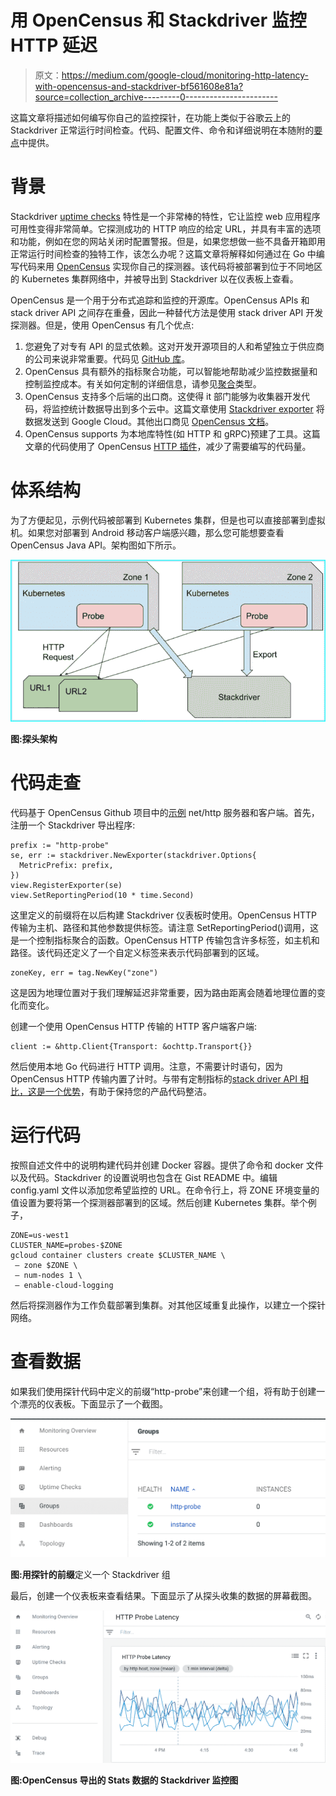 # 用 OpenCensus 和 Stackdriver 监控 HTTP 延迟

> 原文：<https://medium.com/google-cloud/monitoring-http-latency-with-opencensus-and-stackdriver-bf561608e81a?source=collection_archive---------0----------------------->

这篇文章将描述如何编写你自己的监控探针，在功能上类似于谷歌云上的 Stackdriver 正常运行时间检查。代码、配置文件、命令和详细说明在本随附的[要点](https://gist.github.com/alexamies/b183e36b1f7019ba4d98e80e5b16cc80)中提供。

# 背景

Stackdriver [uptime checks](https://cloud.google.com/monitoring/uptime-checks/) 特性是一个非常棒的特性，它让监控 web 应用程序可用性变得非常简单。它探测成功的 HTTP 响应的给定 URL，并具有丰富的选项和功能，例如在您的网站关闭时配置警报。但是，如果您想做一些不具备开箱即用正常运行时间检查的独特工作，该怎么办呢？这篇文章将解释如何通过在 Go 中编写代码来用 [OpenCensus](https://opencensus.io/) 实现你自己的探测器。该代码将被部署到位于不同地区的 Kubernetes 集群网络中，并被导出到 Stackdriver 以在仪表板上查看。

OpenCensus 是一个用于分布式追踪和监控的开源库。OpenCensus APIs 和 stack driver API 之间存在重叠，因此一种替代方法是使用 stack driver API 开发探测器。但是，使用 OpenCensus 有几个优点:

1.  您避免了对专有 API 的显式依赖。这对开发开源项目的人和希望独立于供应商的公司来说非常重要。代码见 [GitHub 库](https://github.com/census-instrumentation)。
2.  OpenCensus 具有额外的指标聚合功能，可以智能地帮助减少监控数据量和控制监控成本。有关如何定制的详细信息，请参见[聚合](https://godoc.org/go.opencensus.io/stats/view#Aggregation)类型。
3.  OpenCensus 支持多个后端的出口商。这使得 it 部门能够为收集器开发代码，将监控统计数据导出到多个云中。这篇文章使用 [Stackdriver exporter](https://godoc.org/go.opencensus.io/exporter/stackdriver) 将数据发送到 Google Cloud。其他出口商见 [OpenCensus 文档](https://godoc.org/go.opencensus.io)。
4.  OpenCensus supports 为本地库特性(如 HTTP 和 gRPC)预建了工具。这篇文章的代码使用了 OpenCensus [HTTP 插件](https://godoc.org/go.opencensus.io/plugin/ochttp)，减少了需要编写的代码量。

# 体系结构

为了方便起见，示例代码被部署到 Kubernetes 集群，但是也可以直接部署到虚拟机。如果您对部署到 Android 移动客户端感兴趣，那么您可能想要查看 OpenCensus Java API。架构图如下所示。

![](img/8c6fa74dc86318a7d07bc598fe5f01bf.png)

**图:探头架构**

# 代码走查

代码基于 OpenCensus Github 项目中的[示例](https://github.com/census-instrumentation/opencensus-go/tree/master/examples/http) net/http 服务器和客户端。首先，注册一个 Stackdriver 导出程序:

```
prefix := "http-probe"
se, err := stackdriver.NewExporter(stackdriver.Options{
  MetricPrefix: prefix,
})
view.RegisterExporter(se)
view.SetReportingPeriod(10 * time.Second)
```

这里定义的前缀将在以后构建 Stackdriver 仪表板时使用。OpenCensus HTTP 传输为主机、路径和其他参数提供标签。请注意 SetReportingPeriod()调用，这是一个控制指标聚合的函数。OpenCensus HTTP 传输包含许多标签，如主机和路径。该代码还定义了一个自定义标签来表示代码部署到的区域。

```
zoneKey, err = tag.NewKey("zone")
```

这是因为地理位置对于我们理解延迟非常重要，因为路由距离会随着地理位置的变化而变化。

创建一个使用 OpenCensus HTTP 传输的 HTTP 客户端客户端:

```
client := &http.Client{Transport: &ochttp.Transport{}}
```

然后使用本地 Go 代码进行 HTTP 调用。注意，不需要计时语句，因为 OpenCensus HTTP 传输内置了计时。与带有定制指标的[stack driver API 相比，这是一个优势](https://cloud.google.com/monitoring/custom-metrics/creating-metrics#monitoring_create_metric-go)，有助于保持您的产品代码整洁。

# 运行代码

按照自述文件中的说明构建代码并创建 Docker 容器。提供了命令和 docker 文件以及代码。Stackdriver 的设置说明也包含在 Gist README 中。编辑 config.yaml 文件以添加您希望监控的 URL。在命令行上，将 ZONE 环境变量的值设置为要将第一个探测器部署到的区域。然后创建 Kubernetes 集群。举个例子，

```
ZONE=us-west1
CLUSTER_NAME=probes-$ZONE
gcloud container clusters create $CLUSTER_NAME \
 — zone $ZONE \
 — num-nodes 1 \
 — enable-cloud-logging
```

然后将探测器作为工作负载部署到集群。对其他区域重复此操作，以建立一个探针网络。

# 查看数据

如果我们使用探针代码中定义的前缀“http-probe”来创建一个组，将有助于创建一个漂亮的仪表板。下面显示了一个截图。

![](img/081ed287613111dbcced9bad1203288d.png)

**图:用探针的前缀**定义一个 Stackdriver 组

最后，创建一个仪表板来查看结果。下面显示了从探头收集的数据的屏幕截图。

![](img/e6185ba155b6b8896875e6e39888c846.png)

**图:OpenCensus 导出的 Stats 数据的 Stackdriver 监控图**